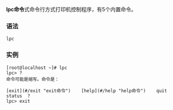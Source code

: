**lpc命令**式命令行方式打印机控制程序，有5个内置命令。

### 语法  

```
lpc
```

### 实例  

```
[root@localhost ~]# lpc
lpc> ?         
命令可能是缩写。命令是：

[exit](#/exit "exit命令")    [help](#/help "help命令")    quit    status  ?
lpc> exit
```